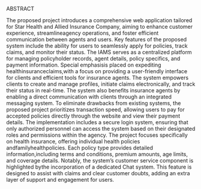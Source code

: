 ABSTRACT

The proposed project introduces a comprehensive web application tailored for Star Health and Allied Insurance Company, aiming to enhance customer experience, streamlineagency operations, and foster efficient communication between agents and users. Key features of the proposed system include the ability for users to seamlessly apply for policies, track claims, and monitor their status. The IAMS serves as a centralized platform for managing policyholder records, agent details, policy specifics, and payment information. Special emphasisis placed on expediting healthinsuranceclaims,with a focus on providing a user-friendly interface for clients and efficient tools for insurance agents. The system empowers clients to create and manage profiles, initiate claims electronically, and track their status in real-time. The system also benefits insurance agents by enabling a direct communication with clients through an integrated messaging system. To eliminate drawbacks from existing systems, the proposed project prioritizes transaction speed, allowing users to pay for accepted policies directly through the website and view their payment details. The implementation includes a secure login system, ensuring that only authorized personnel can access the system based on their designated roles and permissions within the agency. The project focuses specifically on health insurance, offering individual health policies andfamilyhealthpolicies. Each policy type provides detailed information,including terms and conditions, premium amounts, age limits, and coverage details. Notably, the system’s customer service component is highlighted bythe incorporation of a dedicated Chat system. This feature is designed to assist with claims and clear customer doubts, adding an extra layer of support and engagement for users.
